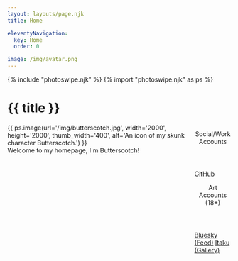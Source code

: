 ```yaml
---
layout: layouts/page.njk
title: Home

eleventyNavigation:
  key: Home
  order: 0

image: /img/avatar.png
---
```

{% include "photoswipe.njk" %}
{% import "photoswipe.njk" as ps %}

# {{ title }}

<div class="columns">
<div class="column is-narrow">
<div class="card profile-card">
    <div class="card-image">
        <div class="pswp-gallery">
        {{ ps.image(url='/img/butterscotch.jpg', width='2000', height='2000', thumb_width='400', alt='An icon of my skunk character Butterscotch.') }}
        </div>
    </div>
    <div class="card-content">
        <div class="content">
            Welcome to my homepage, I'm Butterscotch!
        </div>
    </div>
</div>
</div>
<div class="column">

<div class="card mb-4">
    <header class="card-header">
        <p class="card-header-title is-justify-content-center">
        Social/Work Accounts
        </p>
    </header>
    <footer class="card-footer is-nowrap is-flex-wrap-wrap">
        <a class="card-footer-item" href="https://github.com/ButterscotchV" target="_blank" rel="noopener">GitHub</a>
    </footer>
</div>

<div class="card">
    <header class="card-header">
        <p class="card-header-title is-justify-content-center">
        Art Accounts (18+)
        </p>
    </header>
    <footer class="card-footer is-nowrap is-flex-wrap-wrap">
        <a class="card-footer-item" href="https://bsky.app/profile/butterscotchv.bsky.social" target="_blank" rel="noopener">Bluesky (Feed)</a>
        <a class="card-footer-item" href="https://itaku.ee/profile/butterscotch" target="_blank" rel="noopener">Itaku (Gallery)</a>
    </footer>
</div>

</div>
</div>

